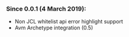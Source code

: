 ### Since 0.0.1 (4 March 2019):
  
  - Non JCL whitelist api error highlight support
  - Avm Archetype integration (0.5)